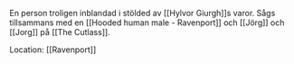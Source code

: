 En person troligen inblandad i stölded av [[Hylvor Giurgh]]s varor. Sågs tillsammans med en [[Hooded human male - Ravenport]] och [[Jörg]] och [[Jorg]] på [[The Cutlass]].

Location: [[Ravenport]]